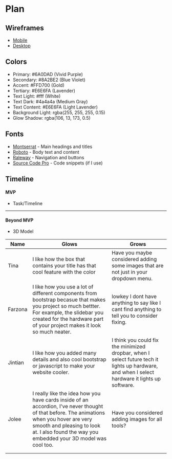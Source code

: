 # Plan

## Wireframes
* [Mobile](sep10_freedom_project_wireframe_mobile.png)
* [Desktop](sep10_freedom_project_wireframe_pc.png)

## Colors
* Primary: #6A0DAD (Vivid Purple)
* Secondary: #8A2BE2 (Blue Violet)
* Accent: #FFD700 (Gold)
* Tertiary: #E6E6FA (Lavender)
* Text Light: #fff (White)
* Text Dark: #4a4a4a (Medium Gray)
* Text Content: #E6E6FA (Light Lavender)
* Background Light: rgba(255, 255, 255, 0.15)
* Glow Shadow: rgba(106, 13, 173, 0.5)

## Fonts
* [Montserrat](https://fonts.google.com/specimen/Montserrat) - Main headings and titles
* [Roboto](https://fonts.google.com/specimen/Roboto) - Body text and content
* [Raleway](https://fonts.google.com/specimen/Raleway) - Navigation and buttons
* [Source Code Pro](https://fonts.google.com/specimen/Source+Code+Pro) - Code snippets (if I use)

## Timeline

#### MVP

* Task/Timeline

---

#### Beyond MVP

* 3D Model




| Name | Glows | Grows |
| -------- | ------- | ------- |
| Tina  |  I like how the box that contains your title has that cool feature with the color |Have you maybe considered adding some images that are not just in your dropdown menu. 
|  Farzona |  I like how you use a lot of different components from bootstrap becasue that makes you project so much bettter. For example, the slidebar you created for the hardware part of your project makes it look so much neater. | lowkey I dont have anything to say like I cant find anything to tell you to consider fixing. 
|  Jintian | I like how you added many details and also cool bootstrap or javascript to make your website cooler.  | I think you could fix the minimized dropbar, when I select future tech it lights up hardware, and when I select hardware it lights up software.
| Jolee  | I really like the idea how you have cards inside of an accordion, I've never thought of that before. The animations when you hover are very smooth and pleasing to look at. I also found the way you embedded your 3D model was cool too.  | Have you considered adding images for all tools?
|   |   |
|   |   |

